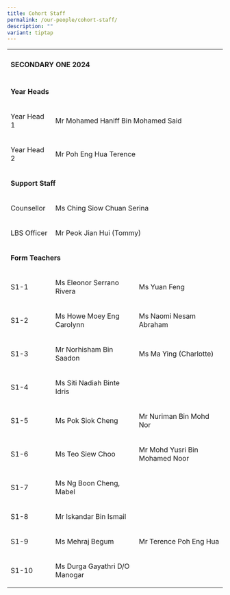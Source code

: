 ```yaml
---
title: Cohort Staff
permalink: /our-people/cohort-staff/
description: ""
variant: tiptap
---
```

<table><tbody><tr><td rowspan="1" colspan="3"><h4><strong>SECONDARY ONE 2024</strong></h4></td></tr><tr><td rowspan="1" colspan="3"><p><strong>Year Heads</strong></p></td></tr><tr><td rowspan="1" colspan="1"><p>Year Head 1</p></td><td rowspan="1" colspan="2"><p>Mr Mohamed Haniff Bin Mohamed Said</p></td></tr><tr><td rowspan="1" colspan="1"><p>Year Head 2</p></td><td rowspan="1" colspan="2"><p>Mr Poh Eng Hua Terence</p></td></tr><tr><td rowspan="1" colspan="3"><p><strong>Support Staff</strong></p></td></tr><tr><td rowspan="1" colspan="1"><p>Counsellor</p></td><td rowspan="1" colspan="2"><p>Ms Ching Siow Chuan Serina</p></td></tr><tr><td rowspan="1" colspan="1"><p>LBS Officer</p></td><td rowspan="1" colspan="2"><p>Mr Peok Jian Hui (Tommy)</p></td></tr><tr><td rowspan="1" colspan="3"><p><strong>Form Teachers</strong></p></td></tr><tr><td rowspan="1" colspan="1"><p>S1-1</p></td><td rowspan="1" colspan="1"><p>Ms Eleonor Serrano Rivera</p></td><td rowspan="1" colspan="1"><p>Ms Yuan Feng</p></td></tr><tr><td rowspan="1" colspan="1"><p>S1-2</p></td><td rowspan="1" colspan="1"><p>Ms Howe Moey Eng Carolynn</p></td><td rowspan="1" colspan="1"><p>Ms Naomi Nesam Abraham</p></td></tr><tr><td rowspan="1" colspan="1"><p>S1-3</p></td><td rowspan="1" colspan="1"><p>Mr Norhisham Bin Saadon</p></td><td rowspan="1" colspan="1"><p>Ms Ma Ying (Charlotte)</p></td></tr><tr><td rowspan="1" colspan="1"><p>S1-4</p></td><td rowspan="1" colspan="1"><p>Ms Siti Nadiah Binte Idris</p></td><td rowspan="1" colspan="1"><p>&nbsp;</p></td></tr><tr><td rowspan="1" colspan="1"><p>S1-5</p></td><td rowspan="1" colspan="1"><p>Ms Pok Siok Cheng</p></td><td rowspan="1" colspan="1"><p>Mr Nuriman Bin Mohd Nor</p></td></tr><tr><td rowspan="1" colspan="1"><p>S1-6</p></td><td rowspan="1" colspan="1"><p>Ms Teo Siew Choo</p></td><td rowspan="1" colspan="1"><p>Mr Mohd Yusri Bin Mohamed Noor</p></td></tr><tr><td rowspan="1" colspan="1"><p>S1-7</p></td><td rowspan="1" colspan="1"><p>Ms Ng Boon Cheng, Mabel</p></td><td rowspan="1" colspan="1"><p>&nbsp;</p></td></tr><tr><td rowspan="1" colspan="1"><p>S1-8</p></td><td rowspan="1" colspan="1"><p>Mr Iskandar Bin Ismail</p></td><td rowspan="1" colspan="1"><p>&nbsp;</p></td></tr><tr><td rowspan="1" colspan="1"><p>S1-9</p></td><td rowspan="1" colspan="1"><p>Ms Mehraj Begum</p></td><td rowspan="1" colspan="1"><p>Mr Terence Poh Eng Hua</p></td></tr><tr><td rowspan="1" colspan="1"><p>S1-10</p></td><td rowspan="1" colspan="1"><p>Ms Durga Gayathri D/O Manogar</p></td><td rowspan="1" colspan="1"><p>&nbsp;</p></td></tr></tbody></table><p></p><p></p>